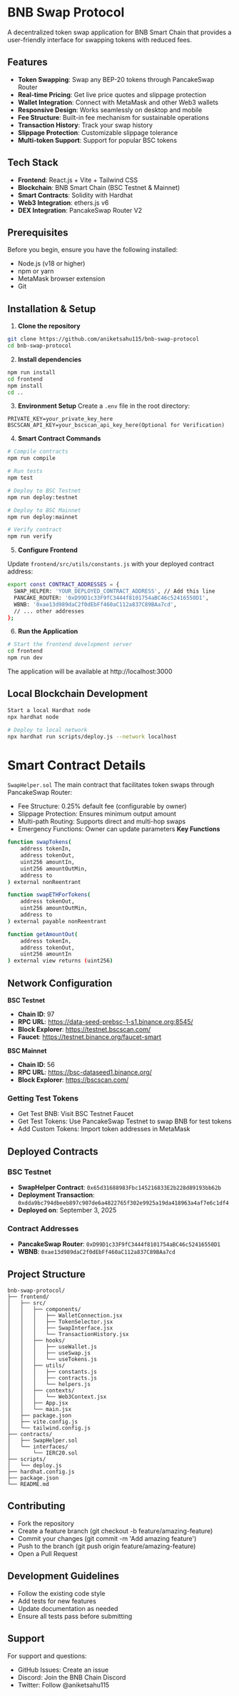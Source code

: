 # BNB Swap Protocol

A decentralized token swap application for BNB Smart Chain that provides a user-friendly interface for swapping tokens with reduced fees.

## Features

- **Token Swapping**: Swap any BEP-20 tokens through PancakeSwap Router
- **Real-time Pricing**: Get live price quotes and slippage protection
- **Wallet Integration**: Connect with MetaMask and other Web3 wallets
- **Responsive Design**: Works seamlessly on desktop and mobile
- **Fee Structure**: Built-in fee mechanism for sustainable operations
- **Transaction History**: Track your swap history
- **Slippage Protection**: Customizable slippage tolerance
- **Multi-token Support**: Support for popular BSC tokens

## Tech Stack

- **Frontend**: React.js + Vite + Tailwind CSS
- **Blockchain**: BNB Smart Chain (BSC Testnet & Mainnet)
- **Smart Contracts**: Solidity with Hardhat
- **Web3 Integration**: ethers.js v6
- **DEX Integration**: PancakeSwap Router V2

## Prerequisites

Before you begin, ensure you have the following installed:
- Node.js (v18 or higher)
- npm or yarn
- MetaMask browser extension
- Git

## Installation & Setup

1. **Clone the repository**
```bash
git clone https://github.com/aniketsahu115/bnb-swap-protocol
cd bnb-swap-protocol
```

2. **Install dependencies**
```bash
npm run install
cd frontend
npm install
cd ..
```

3. **Environment Setup**
Create a `.env` file in the root directory:
```.env
PRIVATE_KEY=your_private_key_here
BSCSCAN_API_KEY=your_bscscan_api_key_here(Optional for Verification)
```

4. **Smart Contract Commands**

```bash
# Compile contracts
npm run compile

# Run tests
npm test

# Deploy to BSC Testnet
npm run deploy:testnet

# Deploy to BSC Mainnet
npm run deploy:mainnet

# Verify contract
npm run verify
```

5. **Configure Frontend**

Update `frontend/src/utils/constants.js` with your deployed contract address:

```bash
export const CONTRACT_ADDRESSES = {
  SWAP_HELPER: 'YOUR_DEPLOYED_CONTRACT_ADDRESS', // Add this line
  PANCAKE_ROUTER: '0xD99D1c33F9fC3444f8101754aBC46c52416550D1',
  WBNB: '0xae13d989daC2f0dEbFf460aC112a837C89BAa7cd',
  // ... other addresses
};
```

6. **Run the Application**

```bash
# Start the frontend development server
cd frontend
npm run dev
```
The application will be available at http://localhost:3000

## Local Blockchain Development
```bash 
Start a local Hardhat node
npx hardhat node

# Deploy to local network
npx hardhat run scripts/deploy.js --network localhost
```

# Smart Contract Details
`SwapHelper.sol`
The main contract that facilitates token swaps through PancakeSwap Router:

- Fee Structure: 0.25% default fee (configurable by owner)
- Slippage Protection: Ensures minimum output amount
- Multi-path Routing: Supports direct and multi-hop swaps
- Emergency Functions: Owner can update parameters
**Key Functions**
```bash
function swapTokens(
    address tokenIn,
    address tokenOut,
    uint256 amountIn,
    uint256 amountOutMin,
    address to
) external nonReentrant

function swapETHForTokens(
    address tokenOut,
    uint256 amountOutMin,
    address to
) external payable nonReentrant

function getAmountOut(
    address tokenIn,
    address tokenOut,
    uint256 amountIn
) external view returns (uint256)
```

## Network Configuration

**BSC Testnet**
- **Chain ID**: 97
- **RPC URL**: https://data-seed-prebsc-1-s1.binance.org:8545/
- **Block Explorer**: https://testnet.bscscan.com/
- **Faucet**: https://testnet.binance.org/faucet-smart

**BSC Mainnet**
- **Chain ID**: 56
- **RPC URL**: https://bsc-dataseed1.binance.org/
- **Block Explorer**: https://bscscan.com/

### Getting Test Tokens

- Get Test BNB: Visit BSC Testnet Faucet
- Get Test Tokens: Use PancakeSwap Testnet to swap BNB for test tokens
- Add Custom Tokens: Import token addresses in MetaMask

## Deployed Contracts

### BSC Testnet
- **SwapHelper Contract**: `0x65d31688983Fbc145216833E2b228d89193bb62b`
- **Deployment Transaction**: `0xdda9bc794dbeeb897c907de6a4822765f302e9925a19da418963a4af7e6c1df4`
- **Deployed on**: September 3, 2025

### Contract Addresses
- **PancakeSwap Router**: `0xD99D1c33F9fC3444f8101754aBC46c52416550D1`
- **WBNB**: `0xae13d989daC2f0dEbFf460aC112a837C89BAa7cd`

## Project Structure

```
bnb-swap-protocol/
├── frontend/
│   ├── src/
│   │   ├── components/
│   │   │   ├── WalletConnection.jsx
│   │   │   ├── TokenSelector.jsx
│   │   │   ├── SwapInterface.jsx
│   │   │   └── TransactionHistory.jsx
│   │   ├── hooks/
│   │   │   ├── useWallet.js
│   │   │   ├── useSwap.js
│   │   │   └── useTokens.js
│   │   ├── utils/
│   │   │   ├── constants.js
│   │   │   ├── contracts.js
│   │   │   └── helpers.js
│   │   ├── contexts/
│   │   │   └── Web3Context.jsx
│   │   ├── App.jsx
│   │   └── main.jsx
│   ├── package.json
│   ├── vite.config.js
│   └── tailwind.config.js
├── contracts/
│   ├── SwapHelper.sol
│   └── interfaces/
│       └── IERC20.sol
├── scripts/
│   └── deploy.js
├── hardhat.config.js
├── package.json
└── README.md
```
## Contributing

- Fork the repository
- Create a feature branch (git checkout -b feature/amazing-feature)
- Commit your changes (git commit -m 'Add amazing feature')
- Push to the branch (git push origin feature/amazing-feature)
- Open a Pull Request

## Development Guidelines

- Follow the existing code style
- Add tests for new features
- Update documentation as needed
- Ensure all tests pass before submitting

 ## Support
For support and questions:

- GitHub Issues: Create an issue
- Discord: Join the BNB Chain Discord
- Twitter: Follow @aniketsahu115